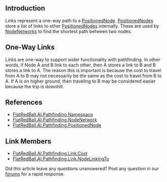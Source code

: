 ## Introduction

Links represent a one-way path to a [PositionedNode](/frb/docs/index.php?title=FlatRedBall.AI.Pathfinding.PositionedNode.md "FlatRedBall.AI.Pathfinding.PositionedNode"). [PositionedNodes](/frb/docs/index.php?title=FlatRedBall.AI.Pathfinding.PositionedNode.md "FlatRedBall.AI.Pathfinding.PositionedNode") store a list of links to other [PositionedNodes](/frb/docs/index.php?title=FlatRedBall.AI.Pathfinding.PositionedNode.md "FlatRedBall.AI.Pathfinding.PositionedNode") internally. These are used by [NodeNetworks](/frb/docs/index.php?title=FlatRedBall.AI.Pathfinding.NodeNetwork.md "FlatRedBall.AI.Pathfinding.NodeNetwork") to find the shortest path between two nodes.

## One-Way Links

Links are one-way to support wider functionality with pathfinding. In other words, if Node A and B link to each other, then A stores a link to B and B stores a link to A. The reason this is important is because the cost to travel from A to B may not necessarily be the same as the cost to travel from B to A. If A is on higher ground, then traveling to B may be considered easier because the trip is downhill.

## References

-   [FlatRedBall.AI.Pathfinding Namespace](/frb/docs/index.php?title=FlatRedBall.AI.Pathfinding_(Namespace).md "FlatRedBall.AI.Pathfinding (Namespace)")
-   [FlatRedBall.AI.Pathfinding.NodeNetwork](/frb/docs/index.php?title=FlatRedBall.AI.Pathfinding.NodeNetwork.md "FlatRedBall.AI.Pathfinding.NodeNetwork")
-   [FlatRedBall.AI.Pathfinding.PositionedNode](/frb/docs/index.php?title=FlatRedBall.AI.Pathfinding.PositionedNode.md "FlatRedBall.AI.Pathfinding.PositionedNode")

## Link Members

-   [FlatRedBall.AI.Pathfinding.Link.Cost](/frb/docs/index.php?title=FlatRedBall.AI.Pathfinding.Link.Cost.md "FlatRedBall.AI.Pathfinding.Link.Cost")
-   [FlatRedBall.AI.Pathfinding.Link.NodeLinkingTo](/frb/docs/index.php?title=FlatRedBall.AI.Pathfinding.Link.NodeLinkingTo.md "FlatRedBall.AI.Pathfinding.Link.NodeLinkingTo")

Did this article leave any questions unanswered? Post any question in our [forums](/frb/forum/.md) for a rapid response.
